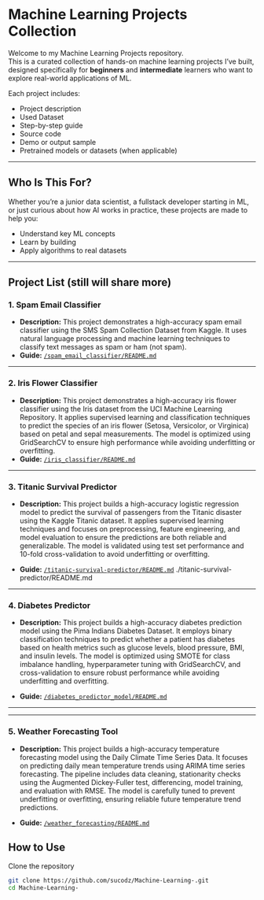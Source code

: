 # Machine Learning Projects Collection

Welcome to my Machine Learning Projects repository.  
This is a curated collection of hands-on machine learning projects I’ve built, designed specifically for **beginners** and **intermediate** learners who want to explore real-world applications of ML.

Each project includes:
- Project description
- Used Dataset
- Step-by-step guide
- Source code
- Demo or output sample
- Pretrained models or datasets (when applicable)

---

## Who Is This For?

Whether you’re a junior data scientist, a fullstack developer starting in ML, or just curious about how AI works in practice, these projects are made to help you:
- Understand key ML concepts
- Learn by building
- Apply algorithms to real datasets

---

## Project List (still will share more)

### 1. Spam Email Classifier  
- **Description:** This project demonstrates a high-accuracy spam email classifier using the SMS Spam Collection Dataset from Kaggle. It uses natural language processing and machine learning techniques to classify text messages as spam or ham (not spam).
- **Guide:** [`/spam_email_classifier/README.md`](./spam_email_classifier/README.md)  

---
### 2. Iris Flower Classifier
- **Description:** This project demonstrates a high-accuracy iris flower classifier using the Iris dataset from the UCI Machine Learning Repository. It applies supervised learning and classification techniques to predict the species of an iris flower (Setosa, Versicolor, or Virginica) based on petal and sepal measurements. The model is optimized using GridSearchCV to ensure high performance while avoiding underfitting or overfitting.
- **Guide:** [`/iris_classifier/README.md`](./iris_classifier/README.md)  

---
### 3. Titanic Survival Predictor
- **Description:** This project builds a high-accuracy logistic regression model to predict the survival of passengers from the Titanic disaster using the Kaggle Titanic dataset. It applies supervised learning techniques and focuses on preprocessing, feature engineering, and model evaluation to ensure the predictions are both reliable and generalizable. The model is validated using test set performance and 10-fold cross-validation to avoid underfitting or overfitting.

- **Guide:** [`/titanic-survival-predictor/README.md`](./titanic-survival-predictor/README.md)   ./titanic-survival-predictor/README.md

---
### 4. Diabetes Predictor
- **Description:** This project builds a high-accuracy diabetes prediction model using the Pima Indians Diabetes Dataset. It employs binary classification techniques to predict whether a patient has diabetes based on health metrics such as glucose levels, blood pressure, BMI, and insulin levels. The model is optimized using SMOTE for class imbalance handling, hyperparameter tuning with GridSearchCV, and cross-validation to ensure robust performance while avoiding underfitting and overfitting.

- **Guide:** [`/diabetes_predictor_model/README.md`](./diabetes_predictor_model/README.md)  

---
---
### 5. Weather Forecasting Tool  
- **Description:** This project builds a high-accuracy temperature forecasting model using the Daily Climate Time Series Data. It focuses on predicting daily mean temperature trends using ARIMA time series forecasting. The pipeline includes data cleaning, stationarity checks using the Augmented Dickey-Fuller test, differencing, model training, and evaluation with RMSE. The model is carefully tuned to prevent underfitting or overfitting, ensuring reliable future temperature trend predictions.

- **Guide:** [`/weather_forecasting/README.md`](./weather_forecasting/README.md)


## How to Use

Clone the repository  
   ```bash
   git clone https://github.com/sucodz/Machine-Learning-.git
   cd Machine-Learning-
